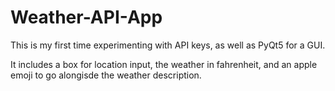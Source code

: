 # Weather-API-App
This is my first time experimenting with API keys, as well as PyQt5 for a GUI. 

It includes a box for location input, the weather in fahrenheit, and an apple emoji to go alongisde the weather description.
